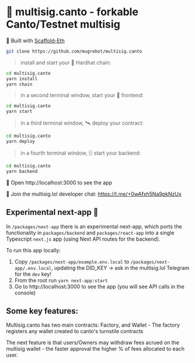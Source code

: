 # 👛 multisig.canto - forkable Canto/Testnet multisig 

🚀 Built with [Scaffold-Eth](https://github.com/scaffold-eth/scaffold-eth)


```bash
git clone https://github.com/mugrebot/multisig.canto
```

> install and start your 👷‍ Hardhat chain:

```bash
cd multisig.canto
yarn install
yarn chain
```

> in a second terminal window, start your 📱 frontend:

```bash
cd multisig.canto
yarn start
```

> in a third terminal window, 🛰 deploy your contract:

```bash
cd multisig.canto
yarn deploy
```

> in a fourth terminal window, 🗄 start your backend:

```bash
cd multisig.canto
yarn backend
```

📱 Open http://localhost:3000 to see the app

💬 Join the multisig.lol developer chat: https://t.me/+0wAfxh5Na9pkNzUx

## Experimental next-app 🧪

In `/packages/next-app` there is an experimental next-app, which ports the functionality in `packages/backend` and `packages/react-app` into a single Typescript `next.js` app (using Next API routes for the backend).

To run this app locally:

1. Copy `/packages/next-app/example.env.local` to `/packages/next-app/.env.local`, updating the DID_KEY -> ask in the multisig.lol Telegram for the `dev` key!
2. From the root run `yarn next-app:start`
3. Go to http://localhost:3000 to see the app (you will see API calls in the console)

## Some key features: 

Multisig.canto has two main contracts: Factory, and Wallet - The factory registers any wallet created to canto's turnstile contracts 

The next feature is that users/Owners may withdraw fees acrued on the multisig wallet - the faster approval the higher % of fees allocated to each user. 
